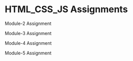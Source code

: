 # HTML_CSS_JS Assignments
Module-2 Assignment

Module-3 Assignment

Module-4 Assignment

Module-5 Assignment
